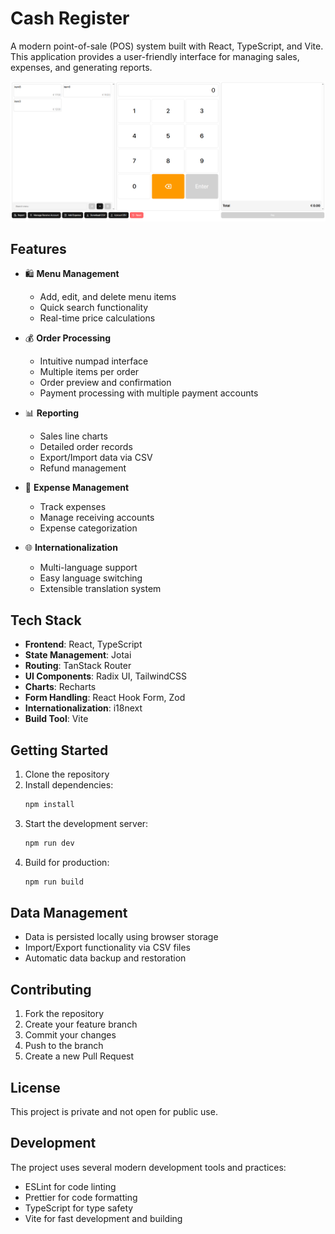 # Cash Register

A modern point-of-sale (POS) system built with React, TypeScript, and Vite. This application provides a user-friendly interface for managing sales, expenses, and generating reports.

![Home Page](./images/home.png)

## Features

- 🛍️ **Menu Management**

  - Add, edit, and delete menu items
  - Quick search functionality
  - Real-time price calculations

- 💰 **Order Processing**

  - Intuitive numpad interface
  - Multiple items per order
  - Order preview and confirmation
  - Payment processing with multiple payment accounts

- 📊 **Reporting**

  - Sales line charts
  - Detailed order records
  - Export/Import data via CSV
  - Refund management

- 💸 **Expense Management**

  - Track expenses
  - Manage receiving accounts
  - Expense categorization

- 🌐 **Internationalization**
  - Multi-language support
  - Easy language switching
  - Extensible translation system

## Tech Stack

- **Frontend**: React, TypeScript
- **State Management**: Jotai
- **Routing**: TanStack Router
- **UI Components**: Radix UI, TailwindCSS
- **Charts**: Recharts
- **Form Handling**: React Hook Form, Zod
- **Internationalization**: i18next
- **Build Tool**: Vite

## Getting Started

1. Clone the repository
2. Install dependencies:
   ```bash
   npm install
   ```
3. Start the development server:
   ```bash
   npm run dev
   ```
4. Build for production:
   ```bash
   npm run build
   ```

## Data Management

- Data is persisted locally using browser storage
- Import/Export functionality via CSV files
- Automatic data backup and restoration

## Contributing

1. Fork the repository
2. Create your feature branch
3. Commit your changes
4. Push to the branch
5. Create a new Pull Request

## License

This project is private and not open for public use.

## Development

The project uses several modern development tools and practices:

- ESLint for code linting
- Prettier for code formatting
- TypeScript for type safety
- Vite for fast development and building
